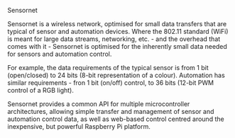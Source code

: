 Sensornet

Sensornet is a wireless network, optimised for small data transfers that are typical of sensor and automation devices. Where the 802.11 standard (WiFi) is meant for large data streams, networking, etc. - and the overhead that comes with it - Sensornet is optimised for the inherently small data needed for sensors and automation control.

For example, the data requirements of the typical sensor is from 1 bit (open/closed) to 24 bits (8-bit representation of a colour). Automation has similar requirements - fron 1 bit (on/off) control, to 36 bits (12-bit PWM control of a RGB light).


Sensornet provides a common API for multiple microcontroller architectures, allowing simple transfer and management of sensor and automation control data, as well as web-based control centred around the inexpensive, but powerful Raspberry Pi platform.
